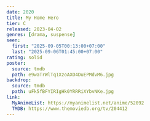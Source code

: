 ```yaml
---
date: 2020
title: My Home Hero
tier: C
released: 2023-04-02
genres: [drama, suspense]
seen:
  first: "2025-09-05T00:13:00+07:00"
  last: "2025-09-06T01:45:00+07:00"
rating: solid
poster:
  source: tmdb
  path: e9waTrWlTq1XzoAXO4DuEPMdvM6.jpg
backdrop:
  source: tmdb
  path: uFk5fBFYIRIgHk0YRRRiXYbvNKe.jpg
link:
  MyAnimeList: https://myanimelist.net/anime/52092
  TMDB: https://www.themoviedb.org/tv/204412
---
```

